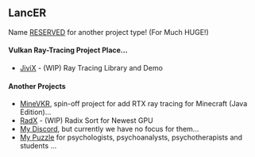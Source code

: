 ## LancER

Name [RESERVED](https://github.com/hyperearth/JiviX) for another project type! (For Much HUGE!)


#### Vulkan Ray-Tracing Project Place...

- [JiviX](https://github.com/hyperearth/JiviX) - (WIP) Ray Tracing Library and Demo


#### Another Projects

- [MineVKR](https://github.com/hyperearth/MineVKR), spin-off project for add RTX ray tracing for Minecraft (Java Edition)...
- [RadX](https://github.com/world8th/RadX) - (WIP) Radix Sort for Newest GPU
- [My Discord](https://discord.gg/NqjBJsG), but currently we have no focus for them... 
- [My Puzzle](https://vk.cc/afiR3v) for psychologists, psychoanalysts, psychotherapists and students ...
